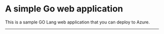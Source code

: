 

# A simple Go web application

This is a sample GO Lang web application that you can deploy to Azure.


-----
